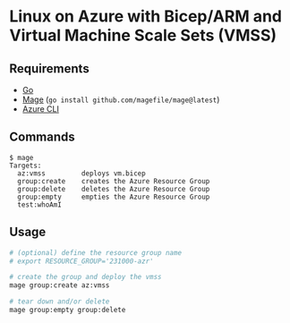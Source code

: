 # Linux on Azure with Bicep/ARM and Virtual Machine Scale Sets (VMSS)

## Requirements

- [Go](https://go.dev/dl/)
- [Mage](https://magefile.org/) (`go install github.com/magefile/mage@latest`)
- [Azure CLI](https://learn.microsoft.com/cli/azure/install-azure-cli)

## Commands

```
$ mage
Targets:
  az:vmss         deploys vm.bicep
  group:create    creates the Azure Resource Group
  group:delete    deletes the Azure Resource Group
  group:empty     empties the Azure Resource Group
  test:whoAmI 
```

## Usage

```bash
# (optional) define the resource group name
# export RESOURCE_GROUP='231000-azr'

# create the group and deploy the vmss
mage group:create az:vmss

# tear down and/or delete
mage group:empty group:delete
```
